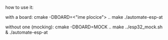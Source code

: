 how to use it:

with a board:
cmake -DBOARD=<"ime plocice"> ..
make
./automate-esp-at 

without one (mocking):
cmake -DBOARD=MOCK ..
make
../esp32_mock.sh &
./automate-esp-at